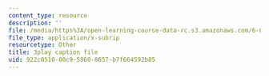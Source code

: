 ```yaml
---
content_type: resource
description: ''
file: /media/https%3A/open-learning-course-data-rc.s3.amazonaws.com/6-004-computation-structures-spring-2017/922c051080c958608657b7f664592b85_q38KAGAKORk.vtt
file_type: application/x-subrip
resourcetype: Other
title: 3play caption file
uid: 922c0510-80c9-5860-8657-b7f664592b85
---
```

